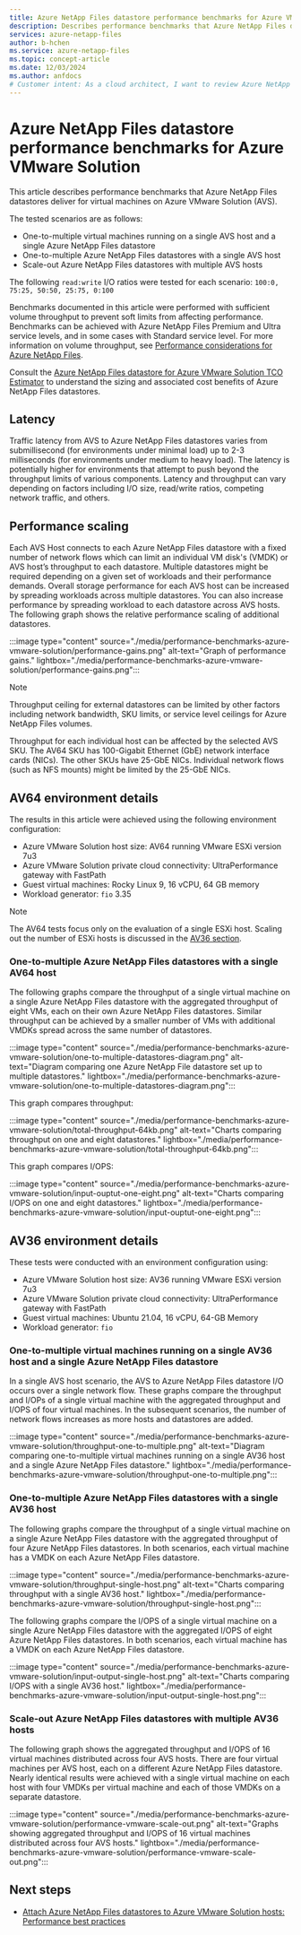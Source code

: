 ```yaml
---
title: Azure NetApp Files datastore performance benchmarks for Azure VMware Solution
description: Describes performance benchmarks that Azure NetApp Files datastores deliver for virtual machines on Azure VMware Solution.
services: azure-netapp-files
author: b-hchen
ms.service: azure-netapp-files
ms.topic: concept-article
ms.date: 12/03/2024
ms.author: anfdocs
# Customer intent: As a cloud architect, I want to review Azure NetApp Files performance benchmarks for Azure VMware Solution, so that I can design optimal storage solutions that meet the performance needs of my virtual machine workloads.
---
```

# Azure NetApp Files datastore performance benchmarks for Azure VMware Solution

This article describes performance benchmarks that Azure NetApp Files datastores deliver for virtual machines on Azure VMware Solution (AVS). 

The tested scenarios are as follows: 
* One-to-multiple virtual machines running on a single AVS host and a single Azure NetApp Files datastore   
* One-to-multiple Azure NetApp Files datastores with a single AVS host
* Scale-out Azure NetApp Files datastores with multiple AVS hosts 

The following `read:write` I/O ratios were tested for each scenario: `100:0, 75:25, 50:50, 25:75, 0:100` 

Benchmarks documented in this article were performed with sufficient volume throughput to prevent soft limits from affecting performance. Benchmarks can be achieved with Azure NetApp Files Premium and Ultra service levels, and in some cases with Standard service level. For more information on volume throughput, see [Performance considerations for Azure NetApp Files](azure-netapp-files-performance-considerations.md).

Consult the [Azure NetApp Files datastore for Azure VMware Solution TCO Estimator](https://azure.github.io/azure-netapp-files/avs-calc/) to understand the sizing and associated cost benefits of Azure NetApp Files datastores.

## Latency

Traffic latency from AVS to Azure NetApp Files datastores varies from submillisecond (for environments under minimal load) up to 2-3 milliseconds (for environments under medium to heavy load). The latency is potentially higher for environments that attempt to push beyond the throughput limits of various components. Latency and throughput can vary depending on factors including I/O size, read/write ratios, competing network traffic, and others.

## Performance scaling 

Each AVS Host connects to each Azure NetApp Files datastore with a fixed number of network flows which can limit an individual VM disk's (VMDK) or AVS host’s throughput to each datastore. Multiple datastores might be required depending on a given set of workloads and their performance demands. Overall storage performance for each AVS host can be increased by spreading workloads across multiple datastores. You can also increase performance by spreading workload to each datastore across AVS hosts. The following graph shows the relative performance scaling of additional datastores. 

:::image type="content" source="./media/performance-benchmarks-azure-vmware-solution/performance-gains.png" alt-text="Graph of performance gains." lightbox="./media/performance-benchmarks-azure-vmware-solution/performance-gains.png":::

>[!NOTE]
>Throughput ceiling for external datastores can be limited by other factors including network bandwidth, SKU limits, or service level ceilings for Azure NetApp Files volumes.

Throughput for each individual host can be affected by the selected AVS SKU. The AV64 SKU has 100-Gigabit Ethernet (GbE) network interface cards (NICs). The other SKUs have 25-GbE NICs. Individual network flows (such as NFS mounts) might be limited by the 25-GbE NICs. 

## AV64 environment details  

The results in this article were achieved using the following environment configuration:

* Azure VMware Solution host size: AV64 running VMware ESXi version 7u3
* Azure VMware Solution private cloud connectivity: UltraPerformance gateway with FastPath
* Guest virtual machines: Rocky Linux 9, 16 vCPU, 64 GB memory
* Workload generator: `fio` 3.35

>[!NOTE]
> The AV64 tests focus only on the evaluation of a single ESXi host. Scaling out the number of ESXi hosts is discussed in the [AV36 section](#av36-environment-details).

### One-to-multiple Azure NetApp Files datastores with a single AV64 host

The following graphs compare the throughput of a single virtual machine on a single Azure NetApp Files datastore with the aggregated throughput of eight VMs, each on their own Azure NetApp Files datastores. Similar throughput can be achieved by a smaller number of VMs with additional VMDKs spread across the same number of datastores. 

:::image type="content" source="./media/performance-benchmarks-azure-vmware-solution/one-to-multiple-datastores-diagram.png" alt-text="Diagram comparing one Azure NetApp File datastore set up to multiple datastores." lightbox="./media/performance-benchmarks-azure-vmware-solution/one-to-multiple-datastores-diagram.png":::

This graph compares throughput:

:::image type="content" source="./media/performance-benchmarks-azure-vmware-solution/total-throughput-64kb.png" alt-text="Charts comparing throughput on one and eight datastores." lightbox="./media/performance-benchmarks-azure-vmware-solution/total-throughput-64kb.png":::

This graph compares I/OPS:

:::image type="content" source="./media/performance-benchmarks-azure-vmware-solution/input-ouptut-one-eight.png" alt-text="Charts comparing I/OPS on one and eight datastores." lightbox="./media/performance-benchmarks-azure-vmware-solution/input-ouptut-one-eight.png":::

## AV36 environment details

These tests were conducted with an environment configuration using:

- Azure VMware Solution host size: AV36 running VMware ESXi version 7u3
- Azure VMware Solution private cloud connectivity: UltraPerformance gateway with FastPath
- Guest virtual machines: Ubuntu 21.04, 16 vCPU, 64-GB Memory
- Workload generator: `fio`

### One-to-multiple virtual machines running on a single AV36 host and a single Azure NetApp Files datastore

In a single AVS host scenario, the AVS to Azure NetApp Files datastore I/O occurs over a single network flow. These graphs compare the throughput and I/OPs of a single virtual machine with the aggregated throughput and I/OPS of four virtual machines. In the subsequent scenarios, the number of network flows increases as more hosts and datastores are added.

:::image type="content" source="./media/performance-benchmarks-azure-vmware-solution/throughput-one-to-multiple.png" alt-text="Diagram comparing one-to-multiple virtual machines running on a single AV36 host and a single Azure NetApp Files datastore." lightbox="./media/performance-benchmarks-azure-vmware-solution/throughput-one-to-multiple.png":::

### One-to-multiple Azure NetApp Files datastores with a single AV36 host

The following graphs compare the throughput of a single virtual machine on a single Azure NetApp Files datastore with the aggregated throughput of four Azure NetApp Files datastores. In both scenarios, each virtual machine has a VMDK on each Azure NetApp Files datastore.

:::image type="content" source="./media/performance-benchmarks-azure-vmware-solution/throughput-single-host.png" alt-text="Charts comparing throughput with a single AV36 host." lightbox="./media/performance-benchmarks-azure-vmware-solution/throughput-single-host.png":::

The following graphs compare the I/OPS of a single virtual machine on a single Azure NetApp Files datastore with the aggregated I/OPS of eight Azure NetApp Files datastores. In both scenarios, each virtual machine has a VMDK on each Azure NetApp Files datastore.

:::image type="content" source="./media/performance-benchmarks-azure-vmware-solution/input-output-single-host.png" alt-text="Charts comparing I/OPS with a single AV36 host." lightbox="./media/performance-benchmarks-azure-vmware-solution/input-output-single-host.png":::

### Scale-out Azure NetApp Files datastores with multiple AV36 hosts

The following graph shows the aggregated throughput and I/OPS of 16 virtual machines distributed across four AVS hosts. There are four virtual machines per AVS host, each on a different Azure NetApp Files datastore.
Nearly identical results were achieved with a single virtual machine on each host with four VMDKs per virtual machine and each of those VMDKs on a separate datastore.

:::image type="content" source="./media/performance-benchmarks-azure-vmware-solution/performance-vmware-scale-out.png" alt-text="Graphs showing aggregated throughput and I/OPS of 16 virtual machines distributed across four AVS hosts." lightbox="./media/performance-benchmarks-azure-vmware-solution/performance-vmware-scale-out.png":::

## Next steps

- [Attach Azure NetApp Files datastores to Azure VMware Solution hosts: Performance best practices ](../azure-vmware/attach-azure-netapp-files-to-azure-vmware-solution-hosts.md#performance-best-practices)
